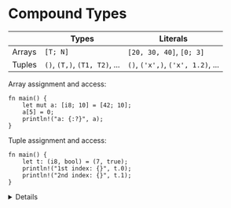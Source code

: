 # Compound Types

|        | Types                         | Literals                          |
|--------|-------------------------------|-----------------------------------|
| Arrays | `[T; N]`                      | `[20, 30, 40]`, `[0; 3]`          |
| Tuples | `()`, `(T,)`, `(T1, T2)`, ... | `()`, `('x',)`, `('x', 1.2)`, ... |

Array assignment and access:

```rust,editable
fn main() {
    let mut a: [i8; 10] = [42; 10];
    a[5] = 0;
    println!("a: {:?}", a);
}
```

Tuple assignment and access:

```rust,editable
fn main() {
    let t: (i8, bool) = (7, true);
    println!("1st index: {}", t.0);
    println!("2nd index: {}", t.1);
}
```

<details>

Key points:

Arrays:

* A value of the array type `[T; N]` holds `N` (a compile-time constant) elements of the same type `T`.
  Note that the length of the array is *part of its type*, which means that `[u8; 3]` and
  `[u8; 4]` are considered two different types.

* We can use literals to assign values to arrays.

* In the main function, the print statement asks for the debug implementation with the `?` format
  parameter: `{}` gives the default output, `{:?}` gives the debug output. We
  could also have used `{a}` and `{a:?}` without specifying the value after the
  format string.

* Adding `#`, eg `{a:#?}`, invokes a "pretty printing" format, which can be easier to read.

Tuples:

* Like arrays, tuples have a fixed length.

* Tuples group together values of different types into a compound type.

* Fields of a tuple can be accessed by the period and the index of the value, e.g. `t.0`, `t.1`.

* The empty tuple `()` is also known as the "unit type". It is both a type, and
  the only valid value of that type - that is to say both the type and its value
  are expressed as `()`. It is used to indicate, for example, that a function or
  expression has no return value, as we'll see in a future slide. 
    * You can think of it as `void` that can be familiar to you from other 
      programming languages.

</details>
